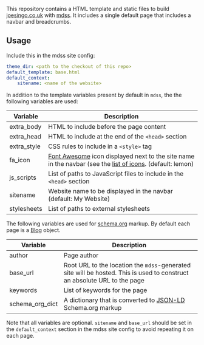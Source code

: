 This repository contains a HTML template and static files to build
[joesingo.co.uk](http://joesingo.co.uk) with
[mdss](https://github.com/joesingo/mdss/tree/dev/). It includes a single
default page that includes a navbar and breadcrumbs.

## Usage

Include this in the mdss site config:

```yaml
theme_dir: <path to the checkout of this repo>
default_template: base.html
default_context:
    sitename: <name of the website>
```

In addition to the template variables present by default in `mdss`, the
the following variables are used:

| Variable    | Description |
| ----------- | ----------- |
| extra_body  | HTML to include before the page content |
| extra_head  | HTML to include at the end of the `<head>` section |
| extra_style | CSS rules to include in a `<style>` tag |
| fa_icon     | [Font Awesome](https://fontawesome.com/) icon displayed next to the site name in the navbar (see the [list of icons](https://fontawesome.com/icons?d=gallery). (default: lemon) |
| js_scripts  | List of paths to JavaScript files to include in the `<head>` section |
| sitename    | Website name to be displayed in the navbar (default: My Website) |
| stylesheets | List of paths to external stylesheets |

The following variables are used for [schema.org](https://schema.org) markup.
By default each page is a [Blog](https://schema.org/Blog) object.

| Variable        | Description |
| --------------- | ----------- |
| author          | Page author |
| base_url        | Root URL to the location the `mdss`-generated site will be hosted. This is used to construct an absolute URL to the page |
| keywords        | List of keywords for the page |
| schema_org_dict | A dictionary that is converted to [JSON-LD](https://developers.google.com/search/docs/guides/intro-structured-data) Schema.org markup |

Note that all variables are optional. `sitename` and `base_url` should be set
in the `default_context` section in the mdss site config to avoid repeating it
on each page.

